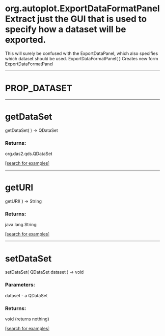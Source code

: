 # org.autoplot.ExportDataFormatPanelExtract just the GUI that is used to specify how a dataset will be exported.
 This will surely be confused with the ExportDataPanel, which also specifies
 which dataset should be used.
ExportDataFormatPanel( )
Creates new form ExportDataFormatPanel

***
<a name="PROP_DATASET"></a>
# PROP_DATASET



***
<a name="getDataSet"></a>
# getDataSet
getDataSet(  ) &rarr; QDataSet



### Returns:
org.das2.qds.QDataSet


<a href="https://github.com/autoplot/dev/search?q=getDataSet&unscoped_q=getDataSet">[search for examples]</a>

***
<a name="getURI"></a>
# getURI
getURI(  ) &rarr; String



### Returns:
java.lang.String


<a href="https://github.com/autoplot/dev/search?q=getURI&unscoped_q=getURI">[search for examples]</a>

***
<a name="setDataSet"></a>
# setDataSet
setDataSet( QDataSet dataset ) &rarr; void



### Parameters:
dataset - a QDataSet

### Returns:
void (returns nothing)


<a href="https://github.com/autoplot/dev/search?q=setDataSet&unscoped_q=setDataSet">[search for examples]</a>

